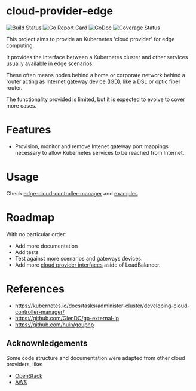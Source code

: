 # cloud-provider-edge

[![Build Status](https://travis-ci.org/midokura/cloud-provider-edge?branch=master)](https://travis-ci.org/midokura/cloud-provider-edge)
[![Go Report Card](https://goreportcard.com/badge/github.com/midokura/cloud-provider-edge)](https://goreportcard.com/report/github.com/midokura/cloud-provider-edge)
[![GoDoc](https://godoc.org/github.com/midokura/cloud-provider-edge?status.svg)](https://godoc.org/github.com/midokura/cloud-provider-edge)
[![Coverage Status](https://coveralls.io/repos/github/midokura/cloud-provider-edge/badge.svg)](https://coveralls.io/github/midokura/cloud-provider-edge)

This project aims to provide an Kubernetes 'cloud provider' for edge computing.

It provides the interface between a Kubernetes cluster and other services
usually available in edge scenarios.

These often means nodes behind a home or corporate network behind a router
acting as Internet gateway device (IGD), like a DSL or optic fiber router.

The functionality provided is limited, but it is expected to evolve to cover
more cases.

# Features

 * Provision, monitor and remove Intenet gateway port mappings necessary to
   allow Kubernetes services to be reached from Internet.

# Usage

Check [edge-cloud-controller-manager](docs/edge-cloud-controller-manager.md) and
[examples](examples/loadbalancers/README.md)

# Roadmap

With no particular order:

 * Add more documentation
 * Add tests
 * Test against more scenarios and gateways devices.
 * Add more [cloud provider interfaces](https://github.com/kubernetes/cloud-provider/blob/master/cloud.go#L42-L62)
   aside of LoadBalancer.

# References

* https://kubernetes.io/docs/tasks/administer-cluster/developing-cloud-controller-manager/
* https://github.com/GlenDC/go-external-ip
* https://github.com/huin/goupnp

## Acknownledgements

Some code structure and documentation were adapted from other cloud providers, like:

 * [OpenStack](https://github.com/kubernetes/cloud-provider-openstack)
 * [AWS](https://github.com/kubernetes/cloud-provider-aws)
